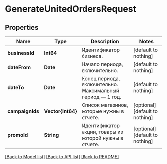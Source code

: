 # GenerateUnitedOrdersRequest


## Properties
Name | Type | Description | Notes
------------ | ------------- | ------------- | -------------
**businessId** | **Int64** | Идентификатор бизнеса. | [default to nothing]
**dateFrom** | **Date** | Начало периода, включительно. | [default to nothing]
**dateTo** | **Date** | Конец периода, включительно. Максимальный период — 1 год. | [default to nothing]
**campaignIds** | **Vector{Int64}** | Список магазинов, которые нужны в отчете. | [optional] [default to nothing]
**promoId** | **String** | Идентификатор акции, товары из которой нужны в отчете. | [optional] [default to nothing]


[[Back to Model list]](../README.md#models) [[Back to API list]](../README.md#api-endpoints) [[Back to README]](../README.md)


